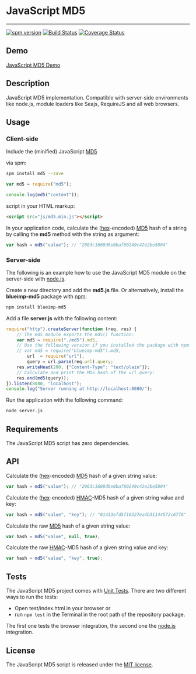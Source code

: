 # JavaScript MD5

----

[![spm version](http://spmjs.io/badge/md5)](http://spmjs.io/package/md5)
[![Build Status](https://secure.travis-ci.org/hotoo/md5.png?branch=master)](https://travis-ci.org/hotoo/md5)
[![Coverage Status](https://coveralls.io/repos/hotoo/md5/badge.png?branch=master)](https://coveralls.io/r/hotoo/md5)

## Demo

[JavaScript MD5 Demo](http://blueimp.github.io/JavaScript-MD5/)

## Description

JavaScript MD5 implementation. Compatible with server-side environments like
node.js, module loaders like Seajs, RequireJS and all web browsers.

## Usage

### Client-side

Include the (minified) JavaScript [MD5](http://en.wikipedia.org/wiki/MD5)

via spm:

```bash
spm install md5 --save
```

```js
var md5 = require("md5");

console.log(md5("content"));
```

script in your HTML markup:

```html
<script src="js/md5.min.js"></script>
```

In your application code, calculate the
([hex](http://en.wikipedia.org/wiki/Hexadecimal)-encoded)
[MD5](http://en.wikipedia.org/wiki/MD5) hash of a string by calling the
**md5** method with the string as argument:

```js
var hash = md5("value"); // "2063c1608d6e0baf80249c42e2be5804"
```

### Server-side

The following is an example how to use the JavaScript MD5 module on the
server-side with [node.js](http://nodejs.org/).

Create a new directory and add the **md5.js** file. Or alternatively,
install the **blueimp-md5** package with [npm](http://npmjs.org/):

```bash
npm install blueimp-md5
```

Add a file **server.js** with the following content:

```js
require("http").createServer(function (req, res) {
    // The md5 module exports the md5() function:
    var md5 = require("./md5").md5,
    // Use the following version if you installed the package with npm:
    // var md5 = require("blueimp-md5").md5,
        url  = require("url"),
        query = url.parse(req.url).query;
    res.writeHead(200, {"Content-Type": "text/plain"});
    // Calculate and print the MD5 hash of the url query:
    res.end(md5(query));
}).listen(8080, "localhost");
console.log("Server running at http://localhost:8080/");
```

Run the application with the following command:

```bash
node server.js
```

## Requirements

The JavaScript MD5 script has zero dependencies.

## API

Calculate the ([hex](http://en.wikipedia.org/wiki/Hexadecimal)-encoded)
[MD5](http://en.wikipedia.org/wiki/MD5) hash of a given string value:

```js
var hash = md5("value"); // "2063c1608d6e0baf80249c42e2be5804"
```

Calculate the ([hex](http://en.wikipedia.org/wiki/Hexadecimal)-encoded)
[HMAC](http://en.wikipedia.org/wiki/HMAC)-MD5 hash of a given string value
and key:

```js
var hash = md5("value", "key"); // "01433efd5f16327ea4b31144572c67f6"
```

Calculate the raw [MD5](http://en.wikipedia.org/wiki/MD5) hash of a given
string value:

```js
var hash = md5("value", null, true);
```

Calculate the raw [HMAC](http://en.wikipedia.org/wiki/HMAC)-MD5 hash of a
given string value and key:

```js
var hash = md5("value", "key", true);
```

## Tests

The JavaScript MD5 project comes with
[Unit Tests](http://en.wikipedia.org/wiki/Unit_testing).
There are two different ways to run the tests:

* Open test/index.html in your browser or
* run `npm test` in the Terminal in the root path of the repository package.

The first one tests the browser integration, the second one the
[node.js](http://nodejs.org/) integration.


## License

The JavaScript MD5 script is released under the
[MIT license](http://www.opensource.org/licenses/MIT).

